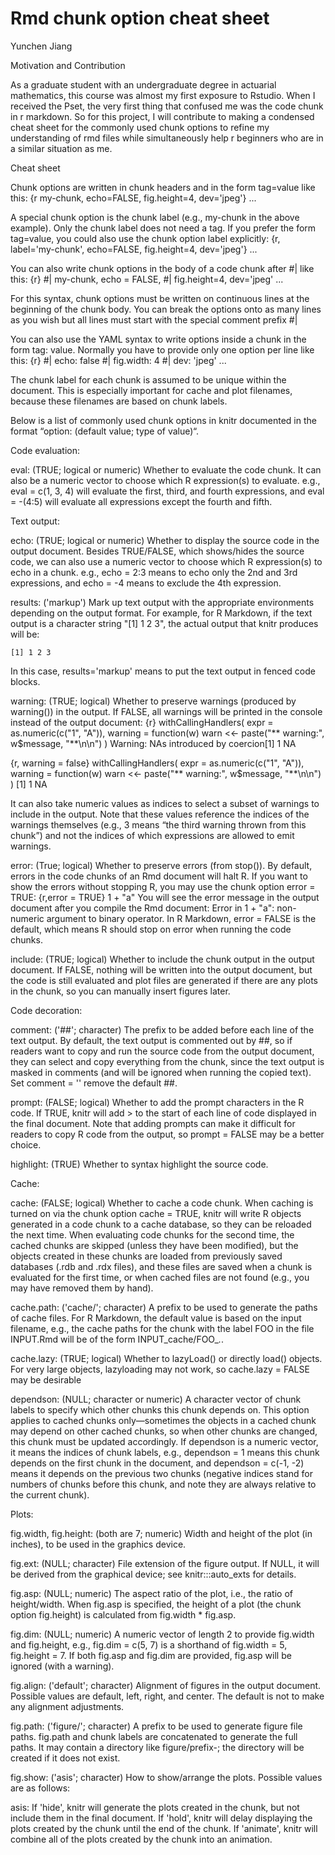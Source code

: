 # Rmd chunk option cheat sheet 

Yunchen Jiang

Motivation and Contribution

As a graduate student with an undergraduate degree in actuarial mathematics, this course was almost my first exposure to Rstudio. When I received the Pset, the very first thing that confused me was the code chunk in r markdown. So for this project, I will contribute to making a condensed cheat sheet for the commonly used chunk options to refine my understanding of rmd files while simultaneously help r beginners who are in a similar situation as me. 


Cheat sheet

Chunk options are written in chunk headers and in the form tag=value like this: 
{r my-chunk, echo=FALSE, fig.height=4, dev='jpeg'}
...

A special chunk option is the chunk label (e.g., my-chunk in the above example). Only the chunk label does not need a tag. If you prefer the form tag=value, you could also use the chunk option label explicitly: 
{r, label='my-chunk', echo=FALSE, fig.height=4, dev='jpeg'}
...

You can also write chunk options in the body of a code chunk after #| like this:
{r}
 #| my-chunk, echo = FALSE, 
 #| fig.height=4, dev='jpeg'
...
 
For this syntax, chunk options must be written on continuous lines at the beginning of the chunk body. You can break the options onto as many lines as you wish but all lines must start with the special comment prefix #|

You can also use the YAML syntax to write options inside a chunk in the form tag: value. Normally you have to provide only one option per line like this:
{r}
 #| echo: false
 #| fig.width: 4
 #| dev: 'jpeg'
...

The chunk label for each chunk is assumed to be unique within the document. This is especially important for cache and plot filenames, because these filenames are based on chunk labels. 


Below is a list of commonly used chunk options in knitr documented in the format “option: (default value; type of value)“.

Code evaluation:

eval: (TRUE; logical or numeric) Whether to evaluate the code chunk. It can also be a numeric vector to choose which R expression(s) to evaluate. 
e.g., eval = c(1, 3, 4) will evaluate the first, third, and fourth expressions, and eval = -(4:5) will evaluate all expressions except the fourth and fifth.

Text output:

echo: (TRUE; logical or numeric) Whether to display the source code in the output document. Besides TRUE/FALSE, which shows/hides the source code, we can also use a numeric vector to choose which R expression(s) to echo in a chunk.
e.g., echo = 2:3 means to echo only the 2nd and 3rd expressions, and echo = -4 means to exclude the 4th expression.

results:  ('markup') Mark up text output with the appropriate environments depending on the output format. For example, for R Markdown, if the text output is a character string "[1] 1 2 3", the actual output that knitr produces will be:
```
[1] 1 2 3
```
In this case, results='markup' means to put the text output in fenced code blocks.

warning: (TRUE; logical) Whether to preserve warnings (produced by warning()) in the output. If FALSE, all warnings will be printed in the console instead of the output document:
{r}
   withCallingHandlers(
        expr    = as.numeric(c("1", "A")), 
        warning = function(w) warn <<- paste("** warning:", w$message, "**\n\n")
   )
Warning: NAs introduced by coercion[1]  1 NA

{r, warning = false}
   withCallingHandlers(
        expr    = as.numeric(c("1", "A")), 
        warning = function(w) warn <<- paste("** warning:", w$message, "**\n\n")
   )
[1]  1 NA

It can also take numeric values as indices to select a subset of warnings to include in the output. Note that these values reference the indices of the warnings themselves (e.g., 3 means “the third warning thrown from this chunk”) and not the indices of which expressions are allowed to emit warnings.

error: (True; logical) Whether to preserve errors (from stop()). By default, errors in the code chunks of an Rmd document will halt R. If you want to show the errors without stopping R, you may use the chunk option error = TRUE:
{r,error = TRUE}
1 + "a"
You will see the error message in the output document after you compile the Rmd document: Error in 1 + "a": non-numeric argument to binary operator. In R Markdown, error = FALSE is the default, which means R should stop on error when running the code chunks.

include: (TRUE; logical) Whether to include the chunk output in the output document. If FALSE, nothing will be written into the output document, but the code is still evaluated and plot files are generated if there are any plots in the chunk, so you can manually insert figures later.

Code decoration:

comment: ('##'; character) The prefix to be added before each line of the text output. By default, the text output is commented out by ##, so if readers want to copy and run the source code from the output document, they can select and copy everything from the chunk, since the text output is masked in comments (and will be ignored when running the copied text). Set comment = '' remove the default ##.

prompt: (FALSE; logical) Whether to add the prompt characters in the R code. If TRUE, knitr will add > to the start of each line of code displayed in the final document. Note that adding prompts can make it difficult for readers to copy R code from the output, so prompt = FALSE may be a better choice.

highlight: (TRUE) Whether to syntax highlight the source code.

Cache:

cache: (FALSE; logical) Whether to cache a code chunk. When caching is turned on via the chunk option cache = TRUE, knitr will write R objects generated in a code chunk to a cache database, so they can be reloaded the next time. When evaluating code chunks for the second time, the cached chunks are skipped (unless they have been modified), but the objects created in these chunks are loaded from previously saved databases (.rdb and .rdx files), and these files are saved when a chunk is evaluated for the first time, or when cached files are not found (e.g., you may have removed them by hand). 

cache.path: ('cache/'; character) A prefix to be used to generate the paths of cache files. For R Markdown, the default value is based on the input filename, e.g., the cache paths for the chunk with the label FOO in the file INPUT.Rmd will be of the form INPUT_cache/FOO_*.*.

cache.lazy: (TRUE; logical) Whether to lazyLoad() or directly load() objects. For very large objects, lazyloading may not work, so cache.lazy = FALSE may be desirable

dependson: (NULL; character or numeric) A character vector of chunk labels to specify which other chunks this chunk depends on. This option applies to cached chunks only—sometimes the objects in a cached chunk may depend on other cached chunks, so when other chunks are changed, this chunk must be updated accordingly. If dependson is a numeric vector, it means the indices of chunk labels, e.g., dependson = 1 means this chunk depends on the first chunk in the document, and dependson = c(-1, -2) means it depends on the previous two chunks (negative indices stand for numbers of chunks before this chunk, and note they are always relative to the current chunk).

Plots:

fig.width, fig.height: (both are 7; numeric) Width and height of the plot (in inches), to be used in the graphics device.

fig.ext: (NULL; character) File extension of the figure output. If NULL, it will be derived from the graphical device; see knitr:::auto_exts for details.

fig.asp: (NULL; numeric) The aspect ratio of the plot, i.e., the ratio of height/width. When fig.asp is specified, the height of a plot (the chunk option fig.height) is calculated from fig.width * fig.asp.

fig.dim: (NULL; numeric) A numeric vector of length 2 to provide fig.width and fig.height, e.g., fig.dim = c(5, 7) is a shorthand of fig.width = 5, fig.height = 7. If both fig.asp and fig.dim are provided, fig.asp will be ignored (with a warning).

fig.align: ('default'; character) Alignment of figures in the output document. Possible values are default, left, right, and center. The default is not to make any alignment adjustments.

fig.path: ('figure/'; character) A prefix to be used to generate figure file paths. fig.path and chunk labels are concatenated to generate the full paths. It may contain a directory like figure/prefix-; the directory will be created if it does not exist.

fig.show: ('asis'; character) How to show/arrange the plots. Possible values are as follows:

asis: If 'hide', knitr will generate the plots created in the chunk, but not include them in the final document. If 'hold', knitr will delay displaying the plots created by the chunk until the end of the chunk. If 'animate', knitr will combine all of the plots created by the chunk into an animation.
